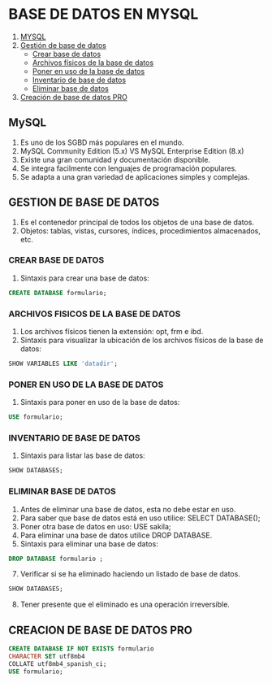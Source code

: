 # BASE DE DATOS EN MYSQL

1. [MYSQL](#mysql)
2. [Gestión de base de datos](#gestion-de-base-de-datos)
   * [Crear base de datos](#crear-base-de-datos)
   * [Archivos físicos de la base de datos](#archivos-fisicos-de-la-base-de-datos)
   * [Poner en uso de la base de datos](#poner-en-uso-de-la-base-de-datos)
   * [Inventario de base de datos](#inventario-de-base-de-datos)
   * [Eliminar base de datos](#eliminar-base-de-datos)
3. [Creación de base de datos PRO](#creacion-de-base-de-datos-pro)



## MySQL

1. Es uno de los SGBD más populares en el mundo.
2. MySQL Community Edition (5.x) VS MySQL Enterprise Edition (8.x)
3. Existe una gran comunidad y documentación disponible.
4. Se integra facilmente con lenguajes de programación populares.
5. Se adapta a una gran variedad de aplicaciones simples y complejas.

## GESTION DE BASE DE DATOS
1. Es el contenedor principal de todos los objetos de una base de datos.
2. Objetos: tablas, vistas, cursores, índices, procedimientos almacenados, etc.

### CREAR BASE DE DATOS

1. Sintaxis para crear una base de datos:

````SQL
CREATE DATABASE formulario;
````

### ARCHIVOS FISICOS DE LA BASE DE DATOS

1. Los archivos físicos tienen la extensión: opt, frm e ibd.
2. Sintaxis para visualizar la ubicación de los archivos físicos de la base de datos:

````SQL
SHOW VARIABLES LIKE 'datadir';
````

### PONER EN USO DE LA BASE DE DATOS

1. Sintaxis para poner en uso de la base de datos:

````SQL
USE formulario;
````

### INVENTARIO DE BASE DE DATOS

1. Sintaxis para listar las base de datos:

````SQL
SHOW DATABASES;
````

### ELIMINAR BASE DE DATOS

1. Antes de eliminar una base de datos, esta no debe estar en uso.
2. Para saber que base de datos está en uso utilice: SELECT DATABASE();
3. Poner otra base de datos en uso: USE sakila;
4. Para eliminar una base de datos utilice DROP DATABASE.
5. Sintaxis para eliminar una base de datos:

````SQL
DROP DATABASE formulario ;
````

7. Verificar si se ha eliminado haciendo un listado de base de datos.

````SQL
SHOW DATABASES;
````

8. Tener presente que el eliminado es una operación irreversible.

## CREACION DE BASE DE DATOS PRO

````SQL
CREATE DATABASE IF NOT EXISTS formulario
CHARACTER SET utf8mb4 
COLLATE utf8mb4_spanish_ci;
USE formulario;
````
